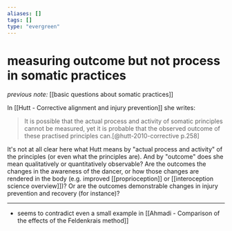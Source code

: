 ```yaml
---
aliases: []
tags: []
type: "evergreen"
---
```


# measuring outcome but not process in somatic practices

_previous note:_ [[basic questions about somatic practices]]

In [[Hutt - Corrective alignment and injury prevention]] she writes:

> It is possible that the actual process and activity of somatic principles cannot be measured, yet it is probable that the observed outcome of these practised principles can.[@hutt-2010-corrective p.258]

It's not at all clear here what Hutt means by "actual process and activity" of the principles (or even what the principles are). And by "outcome" does she mean qualitatively or quantitatively observable? Are the outcomes the changes in the awareness of the dancer, or how those changes are rendered in the body (e.g. improved [[proprioception]] or [[interoception science overview]])? Or are the outcomes demonstrable changes in injury prevention and recovery (for instance)?

---

- seems to contradict even a small example in [[Ahmadi - Comparison of the effects of the Feldenkrais method]]


